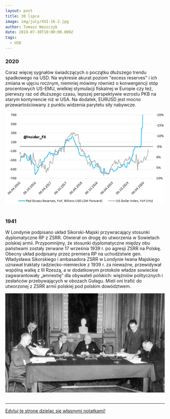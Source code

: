 ```yaml
---
layout: post
title: 30 lipca
image: img/july/XXI-16-2.jpg
author: Tomasz Waszczyk
date: 2019-07-30T10:00:00.000Z
tags:
  - USD
---
```


### 2020

Coraz więcej sygnałów świadczących o początku dłuższego trendu spadkowego na USD. Na wykresie akurat poziom "excess reserves" i ich zmiana w ujęciu rocznym, niemniej mówimy również o konwergencji stóp procentowych US-EMU, wielkiej stymulacji fiskalnej w Europie czy też, pierwszy raz od dłuższego czasu, lepszej perspektywie wzrostu PKB na starym kontynencie niż w USA. Na dodatek, EURUSD jest mocno przewartościowany z punktu widzenia parytetu siły nabywcze.

<img src="./img/july/usdweak.png"><br><br>

### 1941

W Londynie podpisano układ Sikorski-Majski przywracający stosunki dyplomatyczne RP z ZSRR. Otwierał on drogę do utworzenia w Sowietach polskiej armii. Przypomnijmy, że stosunki dyplomatyczne między obu państwami zostały zerwane 17 września 1939 r. po agresji ZSRR na Polskę. Obecny układ podpisany przez premiera RP na uchodźstwie gen. Władysława Sikorskiego i ambasadora ZSRR w Londynie Iwana Majskiego uznawał traktaty radziecko-niemieckie z 1939 r. za nieważne, przewidywał wspólną walkę z III Rzeszą, a w dodatkowym protokole władze sowieckie zagwarantowały „amnestię” dla obywateli polskich: więźniów politycznych i zesłańców przebywających w obozach Gułagu. Mieli oni trafić do utworzonej z ZSRR armii polskiej pod polskim dowództwem.

<img src="./img/july/sikorski.jpg"><br><br>

---

<a href="https://github.com/TomaszWaszczyk/historia.waszczyk.com/edit/master/src/content/july-30.md" target="_blank">Edytuj tę stronę dzieląc się własnymi notatkami!</a>
